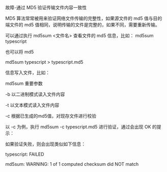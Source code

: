 故障-通过 MD5 验证传输文件内容一致性

MD5 算法常常被用来验证网络文件传输的完整性，如果源文件的 md5 值与目的端文件的
md5 值相同，说明传输的文件是完整的，如果不同，需要重新传输。

可以通过执行 md5sum \<文件名\> 查看文件的 md5 信息，比如： md5sum typescript

也可以将 md5

md5sum typescript \> typescript.md5

信息写入文件，比如：

md5sum 重要参数

\-b 以二进制模式读入文件内容

\-t 以文本模式读入文件内容

\-c 根据已生成的md5值，对现存文件进行校验

以 -c 为例，执行 md5sum -c typescript.md5 进行验证，通过会出现 OK 的提示：

如果验证失败，则会出现类似如下信息：

typescript: FAILED

md5sum: WARNING: 1 of 1 computed checksum did NOT match
